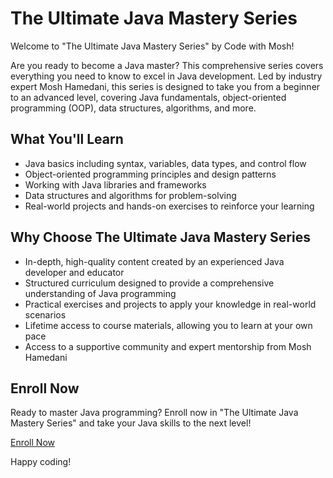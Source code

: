 # The Ultimate Java Mastery Series

Welcome to "The Ultimate Java Mastery Series" by Code with Mosh!

Are you ready to become a Java master? This comprehensive series covers everything you need to know to excel in Java development. Led by industry expert Mosh Hamedani, this series is designed to take you from a beginner to an advanced level, covering Java fundamentals, object-oriented programming (OOP), data structures, algorithms, and more.

## What You'll Learn

- Java basics including syntax, variables, data types, and control flow
- Object-oriented programming principles and design patterns
- Working with Java libraries and frameworks
- Data structures and algorithms for problem-solving
- Real-world projects and hands-on exercises to reinforce your learning

## Why Choose The Ultimate Java Mastery Series

- In-depth, high-quality content created by an experienced Java developer and educator
- Structured curriculum designed to provide a comprehensive understanding of Java programming
- Practical exercises and projects to apply your knowledge in real-world scenarios
- Lifetime access to course materials, allowing you to learn at your own pace
- Access to a supportive community and expert mentorship from Mosh Hamedani

## Enroll Now

Ready to master Java programming? Enroll now in "The Ultimate Java Mastery Series" and take your Java skills to the next level!

[Enroll Now](https://codewithmosh.com/p/the-ultimate-java-mastery-series)

Happy coding!
